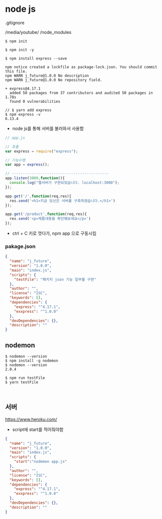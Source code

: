 # node js



.gitignore

/media/youtube/
/node_modules

```shell
$ npm init 

$ npm init -y

$ npm install express --save

npm notice created a lockfile as package-lock.json. You should commit this file.
npm WARN j_future@1.0.0 No description
npm WARN j_future@1.0.0 No repository field.

+ express@4.17.1
  added 50 packages from 37 contributors and audited 50 packages in 1.78s
  found 0 vulnerabilities
  
// $ yarn add express
$ npm express -v
6.13.4
```



- node js를 통해 서버를 불러와서 사용함

```js
// app.js

// 호출
var express = require("express");

// 기능수행
var app = express();

// --------------------------------------------
app.listen(3000,function(){
  console.log("웹서버가 구현되었습니다. localhost:3000");
});

app.get('/',function(req,res){
  res.send('<h1>지금 당신은 서버를 구축하였습니다.</h1>')
});

app.get('/product',function(req,res){
  res.send('<p>제품내용을 확인해보세요</p>')
});
```

- ctrl + C 키로 껏다가, npm app 으로 구동시킴



### pakage.json

```json
{
  "name": "j_future",
  "version": "1.0.0",
  "main": "index.js",
  "scripts": {
    "testFile": "패키지 json 기능 일부를 구현"
  },
  "author": "",
  "license": "ISC",
  "keywords": [],
  "dependencies": {
    "express": "^4.17.1",
    "exxpress": "^1.0.0"
  },
  "devDependencies": {},
  "description": ""
}

```



## nodemon

```shell
$ nodemon --version
$ npm install -g nodemon
$ nodemon --version
2.0.4

$ npm run testFile
$ yarn testFile



```





## 서버

https://www.heroku.com/

- script에 start를 적어줘야함

```json
{
  "name": "j_future",
  "version": "1.0.0",
  "main": "index.js",
  "scripts": {
    "start":"nodemon app.js"
  },
  "author": "",
  "license": "ISC",
  "keywords": [],
  "dependencies": {
    "express": "^4.17.1",
    "exxpress": "^1.0.0"
  },
  "devDependencies": {},
  "description": ""
}

```

